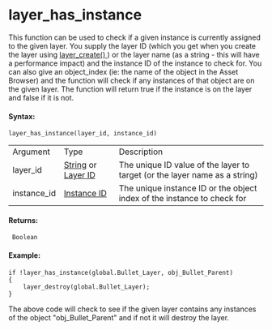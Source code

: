 # layer_has_instance

This function can be used to check if a given instance is currently
assigned to the given layer. You supply the layer ID (which you get when
you create the layer using [ layer_create() ](layer_create) ) or the
layer name (as a string - this will have a performance impact) and the
instance ID of the instance to check for. You can also give an
object_index (ie: the name of the object in the Asset Browser) and the
function will check if any instances of that object are on the given
layer. The function will return true if the instance is on the layer and
false if it is not.

#### Syntax:

``` gml
layer_has_instance(layer_id, instance_id)
```

|             |                                                                                                                                                                                                                  |                                                                            |
|-------------|------------------------------------------------------------------------------------------------------------------------------------------------------------------------------------------------------------------|----------------------------------------------------------------------------|
| Argument    | Type                                                                                                                                                                                                             | Description                                                                |
| layer_id    |  [String](../../../../../../GameMaker_Language/GML_Overview/Data_Types) or [Layer ID](../../../../../../GameMaker_Language/GML_Reference/Asset_Management/Rooms/General_Layer_Functions/layer_get_id)    | The unique ID value of the layer to target (or the layer name as a string) |
| instance_id |  [Instance ID](../../../../../../GameMaker_Language/GML_Reference/Asset_Management/Instances/Instance_Variables/id)                                                                                          | The unique instance ID or the object index of the instance to check for    |

#### Returns:

``` gml
 Boolean
```

#### Example:

``` gml
if !layer_has_instance(global.Bullet_Layer, obj_Bullet_Parent)
{
    layer_destroy(global.Bullet_Layer);
}
```

The above code will check to see if the given layer contains any
instances of the object "obj_Bullet_Parent" and if not it will destroy
the layer.

